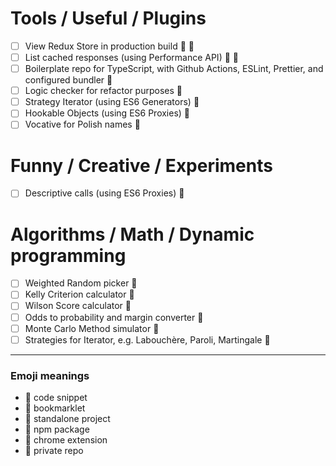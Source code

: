 # Tools / Useful / Plugins
- [ ] View Redux Store in production build 📜 🔖
- [ ] List cached responses (using Performance API) 📜 🔖
- [ ] Boilerplate repo for TypeScript, with Github Actions, ESLint, Prettier, and configured bundler 📁
- [ ] Logic checker for refactor purposes 📕
- [ ] Strategy Iterator (using ES6 Generators) 📕
- [ ] Hookable Objects (using ES6 Proxies) 📕
- [ ] Vocative for Polish names 📕

# Funny / Creative / Experiments
- [ ] Descriptive calls (using ES6 Proxies) 📕

# Algorithms / Math / Dynamic programming
- [ ] Weighted Random picker 📕
- [ ] Kelly Criterion calculator 📕
- [ ] Wilson Score calculator 📕
- [ ] Odds to probability and margin converter 📕
- [ ] Monte Carlo Method simulator 📕
- [ ] Strategies for Iterator, e.g. Labouchère, Paroli, Martingale 📕

***
### Emoji meanings
- 📜 code snippet
- 🔖 bookmarklet
- 📁 standalone project
- 📕 npm package
- 🔗 chrome extension
- 🚫 private repo
